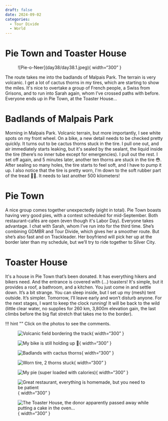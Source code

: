 ```yaml
---
draft: false 
date: 2024-09-02
categories:
  - Tour Divide
  - World
---
```


# Pie Town and Toaster House

<figure markdown>
![Pie-o-Neer](day38/day38.1.jpeg){ width=“300” }
</figure>

The route takes me into the badlands of Malpais Park. The terrain is very volcanic. I get a lot of cactus thorns in my tires, which are starting to show the miles. It's nice to overtake a group of French people, a Swiss from Grisons, and to run into Sarah again, whom I’ve crossed paths with before. Everyone ends up in Pie Town, at the Toaster House...

<!-- more -->

# Badlands of Malpais Park

Morning in Malpais Park. Volcanic terrain, but more importantly, I see white spots on my front wheel. On a bike, a new detail needs to be checked pretty quickly. It turns out to be cactus thorns stuck in the tire. I pull one out, and air immediately starts leaking, but it's sealed by the sealant, the liquid inside the tire (there’s no inner tube except for emergencies). I pull out the rest. I set off again, and 5 minutes later, another ten thorns are stuck in the tire 😳. After sealing so many holes, the tire starts to feel soft, and I have to pump it up. I also notice that the tire is pretty worn, I'm down to the soft rubber part of the tread 🌵😱. It needs to last another 500 kilometers!

# Pie Town

A nice group comes together unexpectedly (eight in total). Pie Town boasts having very good pies, with a contest scheduled for mid-September. Both restaurant-cafés are open (even though it's Labor Day). Everyone takes advantage. I chat with Sarah, whom I’ve run into for the third time. She’s combining GDMBR and Tour Divide, which gives her a smoother route. But she’s also fast and on Trackleader. Her boyfriend will pick her up at the border later than my schedule, but we’ll try to ride together to Silver City.

# Toaster House

It's a house in Pie Town that’s been donated. It has everything hikers and bikers need. And the entrance is covered with (...) toasters! It's simple, but it provides a roof, a bathroom, and a kitchen. You just come in and settle down. It’s a bit strange. You can sleep inside, but I set up my (mesh) tent outside. It’s simpler. Tomorrow, I’ll leave early and won’t disturb anyone. For the next stages, I want to keep the clock running! It will be back to the wild (little clear water, no supplies for 260 km, 3,800m elevation gain, the last climbs before the big flat stretch that takes me to the border).

!!! hint ""
    Click on the photos to see the comments.

<figure markdown>

![Volcanic field bordering the track](day38/day38.2.jpeg){ width=“300” }

![My bike is still holding up 💪](day38/day38.3.jpeg){ width=“300” }

![Badlands with cactus thorns](day38/day38.4.jpeg){ width=“300” }

![Worn tire, 2 thorns stuck](day38/day38.5.jpeg){ width=“300” }

![My pie (super loaded with calories)](day38/day38.6.jpeg){ width=“300” }

![Great restaurant, everything is homemade, but you need to be patient](day38/day38.7.jpeg){ width=“300” }

![The Toaster House, the donor apparently passed away while putting a cake in the oven...](day38/day38.8.jpeg){ width=“300” }

</figure>
